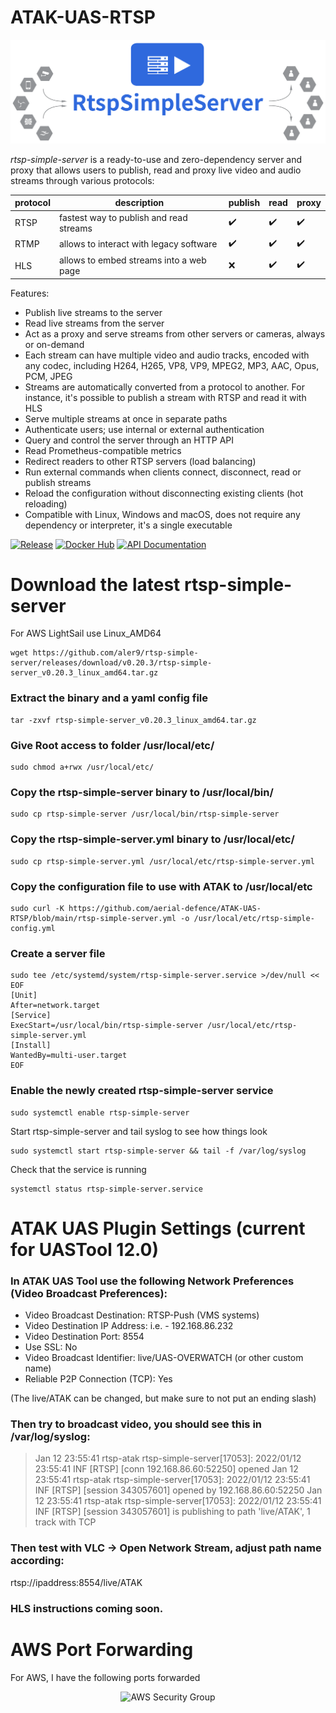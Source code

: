 # ATAK-UAS-RTSP

<p align="center">
    <img src="/images/logo.png" alt="rtsp-simple-server">
</p>

_rtsp-simple-server_ is a ready-to-use and zero-dependency server and proxy that allows users to publish, read and proxy live video and audio streams through various protocols:

|protocol|description|publish|read|proxy|
|--------|-----------|-------|----|-----|
|RTSP|fastest way to publish and read streams|:heavy_check_mark:|:heavy_check_mark:|:heavy_check_mark:|
|RTMP|allows to interact with legacy software|:heavy_check_mark:|:heavy_check_mark:|:heavy_check_mark:|
|HLS|allows to embed streams into a web page|:x:|:heavy_check_mark:|:heavy_check_mark:|

Features:

* Publish live streams to the server
* Read live streams from the server
* Act as a proxy and serve streams from other servers or cameras, always or on-demand
* Each stream can have multiple video and audio tracks, encoded with any codec, including H264, H265, VP8, VP9, MPEG2, MP3, AAC, Opus, PCM, JPEG
* Streams are automatically converted from a protocol to another. For instance, it's possible to publish a stream with RTSP and read it with HLS
* Serve multiple streams at once in separate paths
* Authenticate users; use internal or external authentication
* Query and control the server through an HTTP API
* Read Prometheus-compatible metrics
* Redirect readers to other RTSP servers (load balancing)
* Run external commands when clients connect, disconnect, read or publish streams
* Reload the configuration without disconnecting existing clients (hot reloading)
* Compatible with Linux, Windows and macOS, does not require any dependency or interpreter, it's a single executable

[![Release](https://img.shields.io/github/v/release/aler9/rtsp-simple-server)](https://github.com/aler9/rtsp-simple-server/releases)
[![Docker Hub](https://img.shields.io/badge/docker-aler9/rtsp--simple--server-blue)](https://hub.docker.com/r/aler9/rtsp-simple-server)
[![API Documentation](https://img.shields.io/badge/api-documentation-blue)](https://aler9.github.io/rtsp-simple-server)

# Download the latest rtsp-simple-server

For AWS LightSail use Linux_AMD64

    wget https://github.com/aler9/rtsp-simple-server/releases/download/v0.20.3/rtsp-simple-server_v0.20.3_linux_amd64.tar.gz

### Extract the binary and a yaml config file

    tar -zxvf rtsp-simple-server_v0.20.3_linux_amd64.tar.gz

### Give Root access to folder /usr/local/etc/

    sudo chmod a+rwx /usr/local/etc/
    
### Copy the rtsp-simple-server binary to /usr/local/bin/

    sudo cp rtsp-simple-server /usr/local/bin/rtsp-simple-server
    
### Copy the rtsp-simple-server.yml binary to /usr/local/etc/

    sudo cp rtsp-simple-server.yml /usr/local/etc/rtsp-simple-server.yml

### Copy the configuration file to use with ATAK to /usr/local/etc

    sudo curl -K https://github.com/aerial-defence/ATAK-UAS-RTSP/blob/main/rtsp-simple-server.yml -o /usr/local/etc/rtsp-simple-config.yml

### Create a server file

    sudo tee /etc/systemd/system/rtsp-simple-server.service >/dev/null << EOF
    [Unit]
    After=network.target
    [Service]
    ExecStart=/usr/local/bin/rtsp-simple-server /usr/local/etc/rtsp-simple-server.yml
    [Install]
    WantedBy=multi-user.target
    EOF

### Enable the newly created rtsp-simple-server service

    sudo systemctl enable rtsp-simple-server

Start rtsp-simple-server and tail syslog to see how things look

    sudo systemctl start rtsp-simple-server && tail -f /var/log/syslog

Check that the service is running

    systemctl status rtsp-simple-server.service

# ATAK UAS Plugin Settings (current for UASTool 12.0)
### In ATAK UAS Tool use the following Network Preferences (Video Broadcast Preferences):

 - Video Broadcast Destination: RTSP-Push (VMS systems)
 - Video Destination IP Address: <ip address of the server> i.e. - 192.168.86.232  
 - Video Destination Port: 8554
 - Use SSL: No  
 - Video Broadcast Identifier: live/UAS-OVERWATCH (or other custom name)
 - Reliable P2P Connection (TCP): Yes

(The live/ATAK can be changed, but make sure to not put an ending slash)

### Then try to broadcast video, you should see this in /var/log/syslog:

> Jan 12 23:55:41 rtsp-atak rtsp-simple-server[17053]: 2022/01/12 23:55:41 INF [RTSP] [conn 192.168.86.60:52250] opened 
> Jan 12 23:55:41 rtsp-atak rtsp-simple-server[17053]: 2022/01/12 23:55:41 INF [RTSP] [session 343057601] opened by 192.168.86.60:52250
> Jan 12 23:55:41 rtsp-atak rtsp-simple-server[17053]: 2022/01/12 23:55:41 INF [RTSP] [session 343057601] is publishing to path 'live/ATAK', 1 track with TCP

### Then test with VLC -> Open Network Stream, adjust path name according:

rtsp://ipaddress:8554/live/ATAK

### HLS instructions coming soon.

# AWS Port Forwarding

For AWS, I have the following ports forwarded

<p align="center">
    <img src="https://user-images.githubusercontent.com/1116396/206856817-6b1abec0-60fd-4335-a2ee-46f81a36fc4b.jpg" alt="AWS Security Group">
</p>
